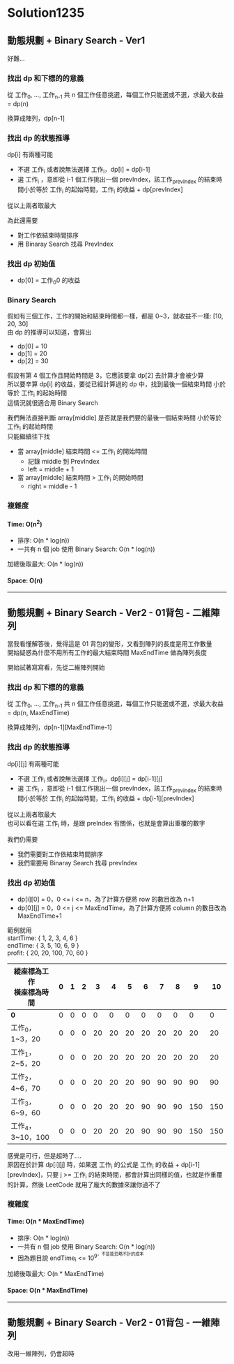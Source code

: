 # Solution1235

## 動態規劃 + Binary Search - Ver1

好難...

### 找出 dp 和下標的的意義
從 工作<sub>0</sub>, ..., 工作<sub>n-1</sub> 共 n 個工作任意挑選，每個工作只能選或不選，求最大收益 = dp(n)

換算成陣列，dp[n-1]

### 找出 dp 的狀態推導
dp[i] 有兩種可能
- 不選 工作<sub>i</sub> 或者說無法選擇 工作<sub>i</sub>，dp[i] = dp[i-1]
- 選 工作<sub>i</sub> ，意即從 i-1 個工作挑出一個 prevIndex，該工作<sub>prevIndex</sub> 的結束時間小於等於 工作<sub>i</sub> 的起始時間，工作<sub>i</sub> 的收益 + dp[prevIndex]

從以上兩者取最大

為此還需要  
- 對工作依結束時間排序  
- 用 Binaray Search 找尋 PrevIndex  

### 找出 dp 初始值
- dp[0] = 工作<sub>0</sub>0 的收益

### Binary Search

假如有三個工作，工作的開始和結束時間都一樣，都是 0~3，就收益不一樣: [10, 20, 30]  
由 dp 的推導可以知道，會算出
- dp[0] = 10
- dp[1] = 20
- dp[2] = 30

假設有第 4 個工作且開始時間是 3，它應該要拿 dp[2] 去計算才會被少算  
所以要辛算 dp[i] 的收益，要從已經計算過的 dp 中，找到最後一個結束時間 小於等於 工作<sub>i</sub> 的起始時間  
這情況就很適合用 Binary Search

我們無法直接判斷 array[middle] 是否就是我們要的最後一個結束時間 小於等於 工作<sub>i</sub> 的起始時間  
只能繼續往下找
- 當 array[middle] 結束時間 <= 工作<sub>i</sub> 的開始時間
  - 記錄 middle 到 PrevIndex
  - left = middle + 1
- 當 array[middle] 結束時間 > 工作<sub>i</sub> 的開始時間
  - right = middle - 1

### 複雜度

#### Time: O(n<sup>2</sup>)
- 排序: O(n * log(n))
- 一共有 n 個 job 使用 Binary Search: O(n * log(n))

加總後取最大: O(n * log(n))

#### Space: O(n)

---

## 動態規劃 + Binary Search - Ver2 - 01背包 - 二維陣列

當我看懂解答後，覺得這是 01 背包的變形，又看到陣列的長度是用工作數量  
開始疑惑為什麼不用所有工作的最大結束時間 MaxEndTime 做為陣列長度  

開始試著寫寫看，先從二維陣列開始

### 找出 dp 和下標的的意義
從 工作<sub>0</sub>, ..., 工作<sub>n-1</sub> 共 n 個工作任意挑選，每個工作只能選或不選，求最大收益 = dp(n, MaxEndTime)

換算成陣列，dp[n-1][MaxEndTime-1]

### 找出 dp 的狀態推導
dp[i][j] 有兩種可能
- 不選 工作<sub>i</sub> 或者說無法選擇 工作<sub>i</sub>，dp[i][j] = dp[i-1][j]
- 選 工作<sub>i</sub> ，意即從 i-1 個工作挑出一個 prevIndex，該工作<sub>prevIndex</sub> 的結束時間小於等於 工作<sub>i</sub> 的起始時間，工作<sub>i</sub> 的收益 + dp[i-1][prevIndex]

從以上兩者取最大  
也可以看在選 工作<sub>i</sub> 時，是跟 preIndex 有關係，也就是會算出重覆的數字 

我們仍需要  
- 我們需要對工作依結束時間排序  
- 我們需要用 Binaray Search 找尋 prevIndex  

### 找出 dp 初始值
- dp[i][0] = 0，0 <= i <= n，為了計算方便將 row 的數目改為 n+1
- dp[0][j] = 0，0 <= j <= MaxEndTime，為了計算方便將 column 的數目改為 MaxEndTime+1

範例就用  
startTime: { 1, 2, 3, 4, 6 }  
endTime: { 3, 5, 10, 6, 9 }  
profit: { 20, 20, 100, 70, 60 }  

| 縱座標為工作<br/>橫座標為時間 | 0 | 1 | 2 | 3  | 4  | 5  | 6  | 7  | 8  | 9   | 10  |
|-------------------------------|---|---|---|----|----|----|----|----|----|-----|-----|
| <b>0</b>                      | 0 | 0 | 0 | 0  | 0  | 0  | 0  | 0  | 0  | 0   | 0   |
| 工作<sub>0</sub>，1~3，20       | 0 | 0 | 0 | 20 | 20 | 20 | 20 | 20 | 20 | 20  | 20  |
| 工作<sub>1</sub>，2~5，20       | 0 | 0 | 0 | 20 | 20 | 20 | 20 | 20 | 20 | 20  | 20  |
| 工作<sub>2</sub>，4~6，70       | 0 | 0 | 0 | 20 | 20 | 20 | 90 | 90 | 90 | 90  | 90  |
| 工作<sub>3</sub>，6~9，60       | 0 | 0 | 0 | 20 | 20 | 20 | 90 | 90 | 90 | 150 | 150 |
| 工作<sub>4</sub>，3~10，100     | 0 | 0 | 0 | 20 | 20 | 20 | 90 | 90 | 90 | 150 | 150 |

感覺是可行，但是超時了....  
原因在於計算 dp[i][j] 時，如果選 工作<sub>i</sub> 的公式是 工作<sub>i</sub> 的收益 + dp[i-1][prevIndex]，只要 j >= 工作<sub>i</sub> 的結束時間，都會計算出同樣的值，也就是作重覆的計算，然後 LeetCode 就用了龐大的數據來讓你過不了

### 複雜度

#### Time: O(n * MaxEndTime)
- 排序: O(n * log(n))
- 一共有 n 個 job 使用 Binary Search: O(n * log(n))
- 因為題目說 endTime<sub>i</sub> <= 10<sup>9<sup>，不是能忽略不計的成本

加總後取最大: O(n * MaxEndTime)

#### Space: O(n * MaxEndTime)

---

## 動態規劃 + Binary Search - Ver2 - 01背包 - 一維陣列

改用一維陣列，仍會超時